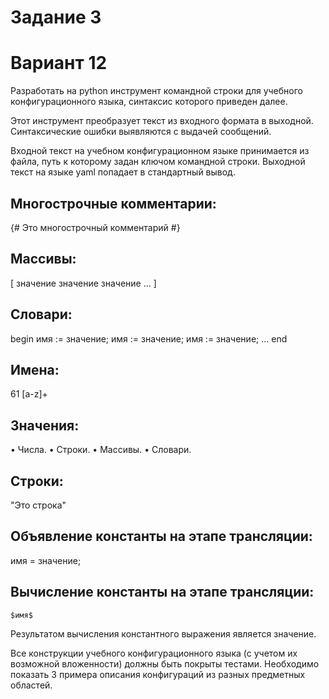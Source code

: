 #  Задание 3
#  Вариант 12

Разработать на python инструмент командной строки для учебного конфигурационного
языка, синтаксис которого приведен далее. 

Этот инструмент преобразует текст из
входного формата в выходной. Синтаксические ошибки выявляются с выдачей
сообщений.

Входной текст на учебном конфигурационном языке принимается из
файла, путь к которому задан ключом командной строки. Выходной текст на
языке yaml попадает в стандартный вывод.

##  Многострочные комментарии:

{#
Это многострочный
комментарий
#}


##  Массивы:

[ значение значение значение ... ]

##  Словари:

begin
 имя := значение;
 имя := значение;
 имя := значение;
 ...
end

##  Имена:

61
[a-z]+

##  Значения:

• Числа.
• Строки.
• Массивы.
• Словари.

##  Строки:

"Это строка"

##  Объявление константы на этапе трансляции:

имя = значение;

##  Вычисление константы на этапе трансляции:

```
$имя$ 
```

Результатом вычисления константного выражения является значение.

Все конструкции учебного конфигурационного языка (с учетом их
возможной вложенности) должны быть покрыты тестами. Необходимо показать 3
примера описания конфигураций из разных предметных областей.

